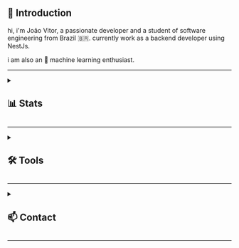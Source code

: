 <h2>👋 Introduction</h2>

hi, i'm João Vitor, a passionate developer and a student of software engineering from Brazil 🇧🇷. currently work as a backend developer using NestJs.

i am also an 🤖 machine learning enthusiast.

---

<details>
  <summary><h2>📊 Stats</h2></summary>
  
<p align="center">
  <a href="https://github.com/xjViper">
  <picture>
    <source media="(prefers-color-scheme: dark)" srcset="https://github-readme-stats.vercel.app/api?username=xjViper&theme=tokyonight&show_icons=true&hide_border=false&count_private=true&rank_icon=github">
    <img height="170" src="https://github-readme-stats.vercel.app/api?username=xjViper&theme=transparent&show_icons=true&hide_border=false&count_private=true&rank_icon=github"/>
  </picture>
  <picture>
    <source media="(prefers-color-scheme: dark)" srcset="https://github-readme-stats.vercel.app/api/top-langs/?username=xjViper&theme=tokyonight&show_icons=true&hide_border=false&layout=compact">
    <img height="170" src="https://github-readme-stats.vercel.app/api/top-langs/?username=xjViper&theme=transparent&show_icons=true&hide_border=false&layout=compact"/>
  </picture>
  <picture>
    <source media="(prefers-color-scheme: dark)" srcset="https://github-readme-stats.vercel.app/api/wakatime?username=xjViper&layout=compact&theme=tokyonight">
    <img height="340" src="https://github-readme-stats.vercel.app/api/wakatime?username=xjViper&layout=compact"/>
  </picture>
    
</p>

**this week i spent my time on:**

<!--START_SECTION:waka-->

```python
From: 03 September 2024 - To: 10 September 2024

HTML   1 hr 29 mins    ⣿⣿⣿⣿⣿⣿⣿⣿⣿⣿⣿⣿⣿⣿⣿⣿⣿⣿⣿⣿⣿⣿⣿⣿⣿   99.78 %
Text   0 secs          ⣀⣀⣀⣀⣀⣀⣀⣀⣀⣀⣀⣀⣀⣀⣀⣀⣀⣀⣀⣀⣀⣀⣀⣀⣀   00.22 %
```

<!--END_SECTION:waka-->

<picture>
    <source media="(prefers-color-scheme: dark)" srcset="https://github.com/xjViper/xjViper/blob/output/github-contribution-grid-snake-dark.svg" />
    <source media="(prefers-color-scheme: light)" srcset="https://github.com/xjViper/xjViper/blob/output/github-contribution-grid-snake.svg" />
    <img alt="github-snake" src="github-snake.svg" />
</picture>
</details>

---

<details>
  <summary><h2>🛠️ Tools</h2></summary>

   <h3>👨‍💻 Technologies</h3>

  <p>
      <a href="https://github.com/search?q=user%3AxjViper+language%3Abash"><img alt="Bash" src="https://img.shields.io/badge/Bash-121011.svg?logo=gnu-bash&logoColor=white"></a>
      <a href="https://github.com/search?q=user%3AxjViper+language%3Acss"><img alt="CSS" src="https://img.shields.io/badge/CSS-1572B6.svg?logo=css3&logoColor=white"></a>
      <a href="https://github.com/search?q=user%3AxjViper+language%3Ahtml"><img alt="HTML" src="https://img.shields.io/badge/HTML-E34F26.svg?logo=html5&logoColor=white"></a>
      <a href="https://github.com/search?q=user%3AxjViper+language%3Ajavascript"><img alt="JavaScript" src="https://img.shields.io/badge/JavaScript-F7DF1E.svg?logo=javascript&logoColor=black"></a>
      <a href="#"><img alt="Jest" src="https://img.shields.io/badge/Jest-C21325.svg?logo=jest&logoColor=white"></a>
      <a href="#"><img alt="JWT" src="https://img.shields.io/badge/JWT-000000.svg?logo=jsonwebtokens&logoColor=white"></a>
      <a href="https://github.com/search?q=user%3AxjViper+language%3Amarkdown"><img alt="Markdown" src="https://img.shields.io/badge/Markdown-000000.svg?logo=markdown&logoColor=white"></a>
      <a href="https://github.com/search?q=user%3AxjViper+language%3AtypeScript"><img alt="NestJs" src="https://img.shields.io/badge/NestJs-E0234E.svg?logo=nestjs&logoColor=white"></a>
      <a href="https://github.com/search?q=user%3AxjViper+language%3Ajavascript"><img alt="Node.js" src="https://img.shields.io/badge/Node.js-43853D.svg?logo=node.js&logoColor=white"></a>
      <a href="#"><img alt="PostgreSQL" src ="https://img.shields.io/badge/PostgreSQL-316192.svg?logo=postgresql&logoColor=white"></a>
      <a href="https://github.com/search?q=user%3AxjViper+language%3Aprisma"><img alt="Prisma" src="https://img.shields.io/badge/Prisma-2D3748.svg?logo=prisma&logoColor=white"></a>
      <a href="https://github.com/search?q=user%3AxjViper+language%3Apython"><img alt="Python" src="https://img.shields.io/badge/Python-14354C.svg?logo=python&logoColor=white"></a>
      <a href="https://github.com/search?q=user%3AxjViper+language%3Apython"><img alt="Python" src="https://img.shields.io/badge/Plotly-%233F4F75.svg?logo=plotly&logoColor=white"></a>
      <a href="https://github.com/search?q=user%3AxjViper+language%3AtypeScript&type=repositories"><img alt="TypeScript" src="https://img.shields.io/badge/TypeScript-007ACC.svg?logo=typescript&logoColor=white"></a>
  </p>

  <h3>💻 Software and Tools</h3>

  <p>
      <a href="#"><img alt="Dbeaver" src="https://custom-icon-badges.demolab.com/badge/-Dbeaver-372923?logo=dbeaver-mono&logoColor=white"></a>
      <a href="#"><img alt="Discord" src="https://img.shields.io/badge/-Discord-5865F2.svg?logo=discord&logoColor=white"></a>
      <a href="#"><img alt="Git" src="https://img.shields.io/badge/Git-F05033.svg?logo=git&logoColor=white"></a>
      <a href="#"><img alt="Jupyter" src="https://img.shields.io/badge/Jupyter-F37626.svg?logo=Jupyter&logoColor=white"></a>
      <a href="#"><img alt="npm" src="https://img.shields.io/badge/npm-CB3837?logo=npm&logoColor=white"></a>
      <a href="#"><img alt="Postman" src="https://img.shields.io/badge/Postman-FF6C37?logo=postman&logoColor=white"></a>
      <a href="#"><img alt="Visual Studio Code" src="https://img.shields.io/badge/Visual%20Studio%20Code-0078d7.svg?logo=visual-studio-code&logoColor=white"></a>
  </p>
</details>

  ---
  
  <details>
    <summary><h2>📫 Contact</h2></summary>
    
   <p> 
      <a href="mailto:jvperfeito@gmail.com"><img alt="Email" src="https://img.shields.io/badge/Gmail-EA4335.svg?logo=gmail&logoColor=white"></a>
      <a href="https://www.linkedin.com/in/jvperfeito/" target="_blank"><img alt="Linkedin" src="https://img.shields.io/badge/Linkedin-0A66C2.svg?logo=linkedin&logoColor=white"></a>
   </p>
  </details>
  
  ---
